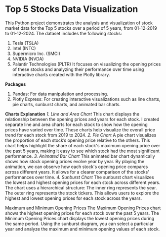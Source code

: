 # Top 5 Stocks Data Visualization
This Python project demonstrates the analysis and visualization of stock market data for the Top 5 stocks over a period of 5 years, from 01-12-2019 to 01-12-2024. The dataset includes the following stocks:
1. Tesla (TSLA)
2. Intel (INTC)
3. Supermicro Inc. (SMCI)
4. NVIDIA (NVDA)
5. Palantir Technologies (PLTR)
It focuses on visualizing the opening prices of these stocks and analyzing their performance over time using interactive charts created with the Plotly library.

**Packages**
1. Pandas: For data manipulation and processing.
2. Plotly Express: For creating interactive visualizations such as line charts, pie charts, sunburst charts, and animated bar charts.
   
**Charts Explanation**
_1. Line and Area Chart_
This chart displays the relationship between the opening prices and years for each stock. I created separate line and area charts for each stock to show how the opening prices have varied over time. These charts help visualize the overall price trend for each stock from 2019 to 2024.
_2. Pie Chart_
A pie chart visualizes the proportion of each stock’s opening price relative to the others. This chart helps highlight the share of each stock's maximum opening price over the past 5 years, making it easy to see which stock had the most significant performance.
_3. Animated Bar Chart_
This animated bar chart dynamically shows how stock opening prices evolve year by year. By playing the animation, we can observe how each stock's opening price compares across different years. It allows for a clearer comparison of the stocks’ performances over time.
_4. Sunburst Chart_
The sunburst chart visualizes the lowest and highest opening prices for each stock across different years. The chart uses a hierarchical structure:
The inner ring represents the year.
The outer ring represents the stock tickers.
This allows users to explore the highest and lowest opening prices for each stock across the years.

Maximum and Minimum Opening Prices
The Maximum Opening Prices chart shows the highest opening prices for each stock over the past 5 years.
The Minimum Opening Prices chart displays the lowest opening prices during the same period.
Using the sunburst diagram, you can select a particular year and analyze the maximum and minimum opening values of each stock.
